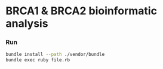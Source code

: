 # BRCA1 & BRCA2 bioinformatic analysis

### Run

```sh
bundle install --path ./vendor/bundle
bundle exec ruby file.rb
```